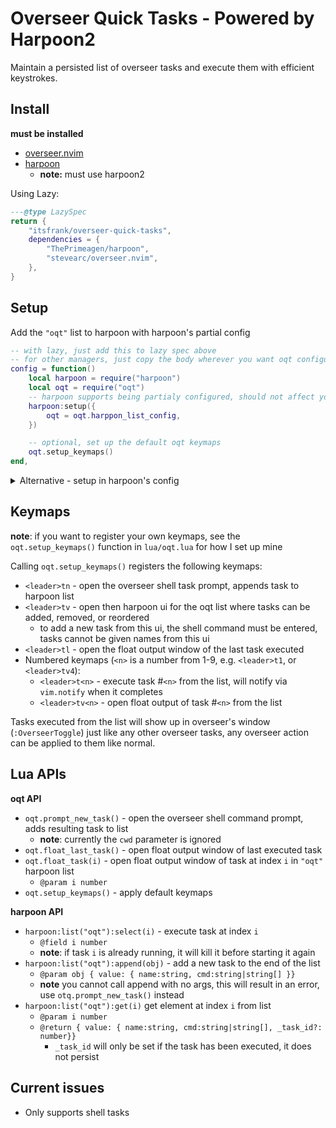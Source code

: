 # Overseer Quick Tasks - Powered by Harpoon2

Maintain a persisted list of overseer tasks and execute them with efficient
keystrokes.

## Install

**must be installed**

- [overseer.nvim](https://github.com/stevearc/overseer.nvim/tree/master)
- [harpoon](https://github.com/ThePrimeagen/harpoon/tree/harpoon2)
  - **note:** must use harpoon2

Using Lazy:

```lua
---@type LazySpec
return {
    "itsfrank/overseer-quick-tasks",
    dependencies = {
        "ThePrimeagen/harpoon",
        "stevearc/overseer.nvim",
    },
}
```

## Setup

Add the `"oqt"` list to harpoon with harpoon's partial config

```lua
-- with lazy, just add this to lazy spec above
-- for other managers, just copy the body wherever you want oqt configured
config = function()
    local harpoon = require("harpoon")
    local oqt = require("oqt")
    -- harpoon supports being partialy configured, should not affect your main setup
    harpoon:setup({
        oqt = oqt.harppon_list_config,
    })

    -- optional, set up the default oqt keymaps
    oqt.setup_keymaps()
end,
```

<details>
    <summary> Alternative - setup in harpoon's config </summary>

Alternatively, you can add oqt in Harpoon's setup, this requires adding oqt as
a dependency to harpoon, then just add the `oqt =` line above to the setup
object (I think you will need to remove harpoon form oqt's dependencies)

```lua
local harpoon = require("harpoon")
local oqt = require("oqt")
harpoon:setup({
    oqt = oqt.harppon_list_config, -- must be called "oqt"
    -- rest of setup options
})

-- optional, set up the default oqt keymaps
oqt.setup_keymaps()

-- rest of harpoon config
```

</details>

## Keymaps

**note**: if you want to register your own keymaps, see the
`oqt.setup_keymaps()` function in `lua/oqt.lua` for how I set up mine

Calling `oqt.setup_keymaps()` registers the following keymaps:

- `<leader>tn` - open the overseer shell task prompt, appends task to harpoon list
- `<leader>tv` - open then harpoon ui for the oqt list where tasks can be added, removed, or reordered
  - to add a new task from this ui, the shell command must be entered, tasks cannot be given names from this ui
- `<leader>tl` - open the float output window of the last task executed
- Numbered keymaps (`<n>` is a number from 1-9, e.g. `<leader>t1`, or `<leader>tv4`):
  - `<leader>t<n>` - execute task #`<n>` from the list, will notify via `vim.notify` when it completes
  - `<leader>tv<n>` - open float output of task #`<n>` from the list

Tasks executed from the list will show up in overseer's window
(`:OverseerToggle`) just like any other overseer tasks, any overseer action can
be applied to them like normal.

## Lua APIs

**oqt API**

- `oqt.prompt_new_task()` - open the overseer shell command prompt, adds resulting task to list
  - **note**: currently the `cwd` parameter is ignored
- `oqt.float_last_task()` - open float output window of last executed task
- `oqt.float_task(i)` - open float output window of task at index `i` in `"oqt"` harpoon list
  - `@param i number`
- `oqt.setup_keymaps()` - apply default keymaps

**harpoon API**

- `harpoon:list("oqt"):select(i)` - execute task at index `i`
  - `@field i number`
  - **note**: if task `i` is already running, it will kill it before starting it again
- `harpoon:list("oqt"):append(obj)` - add a new task to the end of the list
  - `@param obj { value: { name:string, cmd:string|string[] }}`
  - **note** you cannot call append with no args, this will result in an error, use `otq.prompt_new_task()` instead
- `harpoon:list("oqt"):get(i)` get element at index `i` from list
  - `@param i number`
  - `@return { value: { name:string, cmd:string|string[], _task_id?: number}}`
    - `_task_id` will only be set if the task has been executed, it does not persist

## Current issues

- Only supports shell tasks
